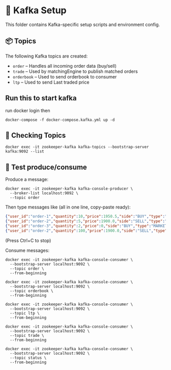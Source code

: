 # 🧩 Kafka Setup

This folder contains Kafka-specific setup scripts and environment config.

## 📦 Topics

The following Kafka topics are created:

- `order` – Handles all incoming order data (buy/sell)
- `trade` – Used by matchingEngine to publish matched orders
- `orderbook` – Used to send orderbook to consumer
- `ltp` – Used to send Last traded price

## Run this to start kafka

run
docker login
then

```shell
docker-compose -f docker-compose.kafka.yml up -d
```

## 🚀 Checking Topics

```shell
docker exec -it zookeeper-kafka kafka-topics --bootstrap-server kafka:9092 --list
```

## 🧪 Test produce/consume

Produce a message:

```shell
docker exec -it zookeeper-kafka kafka-console-producer \
  --broker-list localhost:9092 \
  --topic order
```

Then type messages like (all in one line, copy-paste ready):

```json
{"user_id":"order-1","quantity":10,"price":1950.5,"side":"BUY","type":"LIMIT"}
{"user_id":"order-2","quantity":5,"price":1900.0,"side":"SELL","type":"LIMIT"}
{"user_id":"order-3","quantity":2,"price":0,"side":"BUY","type":"MARKET"}
{"user_id":"order-2","quantity":100,"price":1900.0,"side":"SELL","type":"LIMIT"}
```

(Press Ctrl+C to stop)

Consume messages:

```shell
docker exec -it zookeeper-kafka kafka-console-consumer \
  --bootstrap-server localhost:9092 \
  --topic order \
  --from-beginning
```

```shell
docker exec -it zookeeper-kafka kafka-console-consumer \
  --bootstrap-server localhost:9092 \
  --topic orderbook \
  --from-beginning
```

```shell
docker exec -it zookeeper-kafka kafka-console-consumer \
  --bootstrap-server localhost:9092 \
  --topic ltp \
  --from-beginning
```

```shell
docker exec -it zookeeper-kafka kafka-console-consumer \
  --bootstrap-server localhost:9092 \
  --topic trade \
  --from-beginning
```

```shell
docker exec -it zookeeper-kafka kafka-console-consumer \
  --bootstrap-server localhost:9092 \
  --topic status \
  --from-beginning
```
